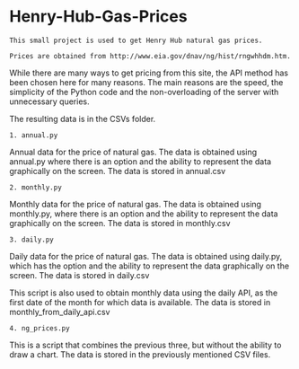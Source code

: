 # Henry-Hub-Gas-Prices

	This small project is used to get Henry Hub natural gas prices.

	Prices are obtained from http://www.eia.gov/dnav/ng/hist/rngwhhdm.htm.

While there are many ways to get pricing from this site,
the API method has been chosen here for many reasons.
The main reasons are the speed, the simplicity of the
Python code and the non-overloading of the server with
unnecessary queries.

The resulting data is in the CSVs folder.
	
	1. annual.py
Annual data for the price of natural gas. The data is
obtained using annual.py where there is an option and the
ability to represent the data graphically on the screen.
The data is stored in annual.csv

	2. monthly.py
Monthly data for the price of natural gas. The data is
obtained using monthly.py, where there is an option and
the ability to represent the data graphically on the
screen. The data is stored in monthly.csv

	3. daily.py
Daily data for the price of natural gas. The data is
obtained using daily.py, which has the option and the
ability to represent the data graphically on the screen.
The data is stored in daily.csv

This script is also used to obtain monthly data using the
daily API, as the first date of the month for which data is
available. The data is stored in monthly_from_daily_api.csv
	
	4. ng_prices.py
This is a script that combines the previous three, but
without the ability to draw a chart. The data is stored in
the previously mentioned CSV files.
